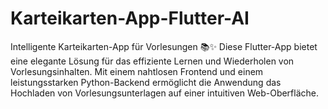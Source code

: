 # Karteikarten-App-Flutter-AI
Intelligente Karteikarten-App für Vorlesungen 📚✨  Diese Flutter-App bietet eine elegante Lösung für das effiziente Lernen und Wiederholen von Vorlesungsinhalten. Mit einem nahtlosen Frontend und einem leistungsstarken Python-Backend ermöglicht die Anwendung das Hochladen von Vorlesungsunterlagen auf einer intuitiven Web-Oberfläche.
